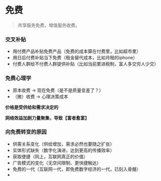 # 免费

> 共享服务免费，增值服务收费。



### 交叉补贴

- 用付费产品补贴免费产品（免费的成本算在付费里，比如超市里）
- 用日后付费补贴当下免费（租金替代成本，比如月租的iphone）
- 付费人群给不付费人群提供补贴（比如当前累进税制，富人多交穷人少交）



### 免费心理学

- 原本收费 -> 现在免费（是不是质量变差了？）
- （微）收费 -> 心理决策成本



**价格是受供给和需求决定的**

**网络效益加剧力量聚集，导致【富者愈富】**



### 向免费转变的原因

- 供需关系变化（供给增加，需求必然也要随之扩张）
- 实体形式缺失（数字化演进，达到更高的传播效率）
- 获取便捷（同上，互联网真正的价值）
- 广告模式的变化（无空间限制、更快捷触达）
- 免费的一代（互联网一代，即免费数字经济的一代，已刻入骨髓）
- 